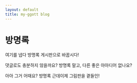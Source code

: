 ```yaml
---
layout: default
title: my-ggott blog
---
```


<div id="contact">
  <h1 class="pageTitle">방명록</h1>
  <div class="contactContent">
    <p class="intro">여기를 냅다 방명록 게시판으로 바꿉시다!</p>
    <p>댓글로도 충분하지 않을까요? 방명록 말고, 다른 좋은 아아디어 없나요?</p>
    <p>아아 그거 어때요? 방명록 근데이제 그림판을 곁들인!</p>
  </div>
</div>
